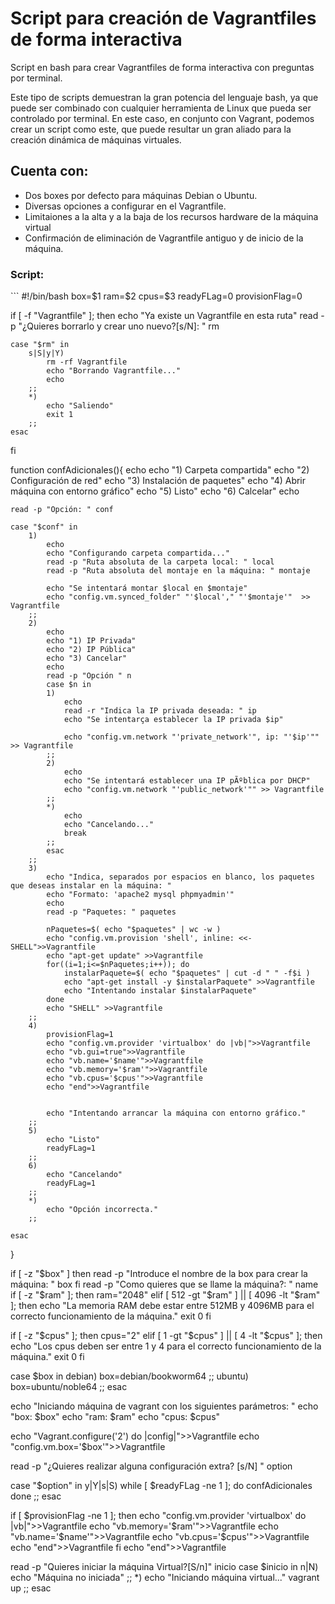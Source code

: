 # Script para creación de Vagrantfiles de forma interactiva
<p>Script en bash para crear Vagrantfiles de forma interactiva con preguntas por terminal.</p>
<p>Este tipo de scripts demuestran la gran potencia del lenguaje bash, ya que puede ser combinado con cualquier herramienta de Linux que pueda ser controlado por terminal.
En este caso, en conjunto con Vagrant, podemos crear un script como este, que puede resultar un gran aliado para la creación dinámica de máquinas virtuales.</p>
<h2>Cuenta con:</h2>
<ul>
  <li>Dos boxes por defecto para máquinas Debian o Ubuntu.</li>
  <li>Diversas opciones a configurar en el Vagrantfile.</li>
  <li>Limitaiones a la alta y a la baja de los recursos hardware de la máquina virtual</li>
  <li>Confirmación de eliminación de Vagrantfile antiguo y de inicio de la máquina.</li>
</ul>

<h3>Script:</h3>
```
#!/bin/bash
box=$1
ram=$2
cpus=$3
readyFLag=0
provisionFlag=0

if [ -f "Vagrantfile" ]; then
    echo "Ya existe un Vagrantfile en esta ruta"
    read -p "¿Quieres borrarlo y crear uno nuevo?[s/N]: " rm

    case "$rm" in
        s|S|y|Y)
            rm -rf Vagrantfile
            echo "Borrando Vagrantfile..."
            echo
        ;;
        *) 
            echo "Saliendo"
            exit 1
        ;;
    esac
    

fi

function confAdicionales(){
    echo
    echo "1) Carpeta compartida"
    echo "2) Configuración de red"
    echo "3) Instalación de paquetes"
    echo "4) Abrir máquina con entorno gráfico"
    echo "5) Listo"
    echo "6) Calcelar"
    echo

    read -p "Opción: " conf

    case "$conf" in
        1) 
            echo
            echo "Configurando carpeta compartida..."
            read -p "Ruta absoluta de la carpeta local: " local
            read -p "Ruta absoluta del montaje en la máquina: " montaje

            echo "Se intentará montar $local en $montaje"
            echo "config.vm.synced_folder" "'$local'," "'$montaje'"  >> Vagrantfile
        ;;
        2)
            echo
            echo "1) IP Privada"
            echo "2) IP Pública"
            echo "3) Cancelar"
            echo
            read -p "Opción " n
            case $n in
            1)
                echo
                read -r "Indica la IP privada deseada: " ip
                echo "Se intentarça establecer la IP privada $ip"

                echo "config.vm.network "'private_network'", ip: "'$ip'"" >> Vagrantfile
            ;;
            2)
                echo
                echo "Se intentará establecer una IP pÃºblica por DHCP"
                echo "config.vm.network "'public_network'"" >> Vagrantfile
            ;;
            *)
                echo
                echo "Cancelando..."
                break
            ;;
            esac
        ;;
        3)
            echo "Indica, separados por espacios en blanco, los paquetes que deseas instalar en la máquina: "
            echo "Formato: 'apache2 mysql phpmyadmin'"
            echo
            read -p "Paquetes: " paquetes
            
            nPaquetes=$( echo "$paquetes" | wc -w )
            echo "config.vm.provision 'shell', inline: <<-SHELL">>Vagrantfile
            echo "apt-get update" >>Vagrantfile
            for((i=1;i<=$nPaquetes;i++)); do
                instalarPaquete=$( echo "$paquetes" | cut -d " " -f$i )
                echo "apt-get install -y $instalarPaquete" >>Vagrantfile
                echo "Intentando instalar $instalarPaquete"
            done
            echo "SHELL" >>Vagrantfile          
        ;;
        4)
            provisionFlag=1
            echo "config.vm.provider 'virtualbox' do |vb|">>Vagrantfile
            echo "vb.gui=true">>Vagrantfile
            echo "vb.name='$name'">>Vagrantfile
            echo "vb.memory='$ram'">>Vagrantfile
            echo "vb.cpus='$cpus'">>Vagrantfile
            echo "end">>Vagrantfile


            echo "Intentando arrancar la máquina con entorno gráfico."
        ;;
        5)
            echo "Listo"
            readyFLag=1
        ;;
        6)
            echo "Cancelando"
            readyFLag=1
        ;;
        *)
            echo "Opción incorrecta."
        ;;
           
    esac
    
}

if [ -z "$box" ]
then
    read -p "Introduce el nombre de la box para crear la máquina: " box
fi
read -p "Como quieres que se llame la máquina?: " name
if [ -z "$ram" ];
then
    ram="2048"
elif [ 512 -gt "$ram" ] || [ 4096 -lt "$ram" ];
then
    echo "La memoria RAM debe estar entre 512MB y 4096MB para el correcto funcionamiento de la máquina."
    exit 0
fi

if [ -z "$cpus" ];
then
    cpus="2"
elif [ 1 -gt "$cpus" ] || [ 4 -lt "$cpus" ];
then
    echo "Los cpus deben ser entre 1 y 4 para el correcto funcionamiento de la máquina."
    exit 0
fi

case $box in
    debian)
        box=debian/bookworm64
    ;;
    ubuntu)
        box=ubuntu/noble64
    ;;
esac

echo "Iniciando máquina de vagrant con los siguientes parámetros: "
echo "box: $box"
echo "ram: $ram"
echo "cpus: $cpus"

echo "Vagrant.configure('2') do |config|">>Vagrantfile
echo "config.vm.box='$box'">>Vagrantfile


read -p "¿Quieres realizar alguna configuración extra? [s/N] " option

case "$option" in
y|Y|s|S)
    while [ $readyFLag -ne 1 ]; do
        confAdicionales
    done
;;
esac

if [ $provisionFlag -ne  1 ]; then
    echo "config.vm.provider 'virtualbox' do |vb|">>Vagrantfile
    echo "vb.memory='$ram'">>Vagrantfile
    echo "vb.name='$name'">>Vagrantfile
    echo "vb.cpus='$cpus'">>Vagrantfile
    echo "end">>Vagrantfile
fi
echo "end">>Vagrantfile


read -p "Quieres iniciar la máquina Virtual?[S/n]" inicio
case $inicio in
n|N)
    echo "Máquina no iniciada"
;;
*)
    echo "Iniciando máquina virtual..."
    vagrant up
;;
esac

```
